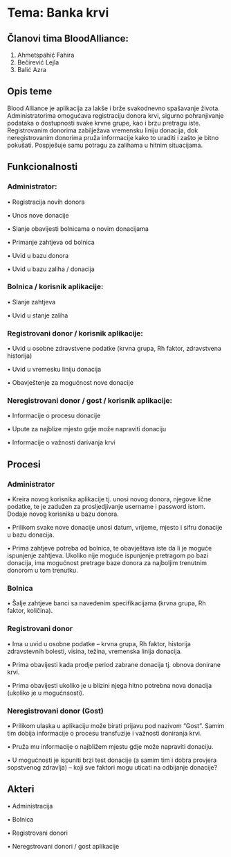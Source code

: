 # Tema: Banka krvi

## Članovi tima BloodAlliance:

1.	Ahmetspahić Fahira
2.	Bečirević Lejla
3.	Balić Azra

## Opis teme 

Blood Alliance je aplikacija za lakše i brže svakodnevno spašavanje života. Administratorima omogućava registraciju donora krvi, sigurno pohranjivanje podataka o dostupnosti svake krvne grupe, kao i brzu pretragu iste. Registrovanim donorima zabilježava vremensku liniju donacija, dok neregistrovanim donorima pruža informacije kako to uraditi i zašto je bitno pokušati. Pospješuje samu potragu za zalihama u hitnim situacijama.

## Funkcionalnosti

### Administrator:
•	Registracija novih donora

•	Unos nove donacije 

•	Slanje obavijesti bolnicama o novim donacijama

•	Primanje zahtjeva od bolnica

•	Uvid u bazu donora

•	Uvid u bazu zaliha / donacija

### Bolnica / korisnik aplikacije:

•	Slanje zahtjeva 

•	Uvid u stanje zaliha 

### Registrovani donor / korisnik aplikacije:

•	Uvid u osobne zdravstvene podatke (krvna grupa, Rh faktor, zdravstvena historija)

•	Uvid u vremesku liniju donacija

•	Obavještenje za mogućnost nove donacije 

### Neregistrovani donor / gost / korisnik aplikacije:

•	Informacije o procesu donacije 

•	Upute za najblize mjesto gdje može napraviti donaciju

•	Informacije o važnosti darivanja krvi 

## Procesi 

### Administrator 

•	Kreira novog korisnika aplikacije tj. unosi novog donora, njegove lične podatke, te je zadužen za prosljedjivanje username i password istom. Dodaje novog korisnika u bazu donora.

•	Prilikom svake nove donacije unosi datum, vrijeme, mjesto i sifru donacije u bazu donacija.

•	Prima zahtjeve potreba od bolnica, te obavještava iste da li je moguće ispunjenje zahtjeva. Ukoliko nije moguće ispunjenje pretragom po bazi donacija, ima mogućnost pretrage baze donora za najboljim trenutnim donorom u tom trenutku.

### Bolnica

•	Šalje zahtjeve banci sa navedenim specifikacijama (krvna grupa, Rh faktor, količina).

### Registrovani donor

•	Ima u uvid u osobne podatke – krvna grupa, Rh faktor, historija zdravstevnih bolesti, visina, težina, vremenska linija donacija.

•	Prima obavijesti kada prodje period zabrane donacija tj. obnova donirane krvi.

•	Prima obavijesti ukoliko je u blizini njega hitno potrebna nova donacija (ukoliko je u mogućnsosti).

### Neregistrovani donor (Gost)

•	Prilikom ulaska u aplikaciju može birati prijavu pod nazivom “Gost”. Samim tim dobija informacije o procesu transfuzije i važnosti doniranja krvi.

•	Pruža mu informacije o najbližem mjestu gdje može napraviti donaciju.

•	U mogućnosti je ispuniti brzi test donacije (a samim tim i dobra provjera sopstvenog zdravlja) – koji sve faktori mogu uticati na odbijanje donacije?

## Akteri

•	Administracija

•	Bolnica

•	Registrovani donori

•	Neregstrovani donori / gost aplikacije
